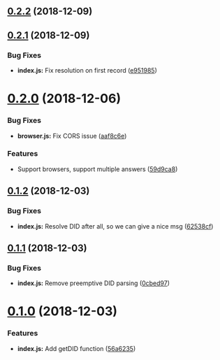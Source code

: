 ## [0.2.2](https://github.com/arablocks/ara-identity-dns/compare/0.2.1...0.2.2) (2018-12-09)



## [0.2.1](https://github.com/arablocks/ara-identity-dns/compare/0.2.0...0.2.1) (2018-12-09)


### Bug Fixes

* **index.js:** Fix resolution on first record ([e951985](https://github.com/arablocks/ara-identity-dns/commit/e951985))



# [0.2.0](https://github.com/arablocks/ara-identity-dns/compare/0.1.2...0.2.0) (2018-12-06)


### Bug Fixes

* **browser.js:** Fix CORS issue ([aaf8c6e](https://github.com/arablocks/ara-identity-dns/commit/aaf8c6e))


### Features

* Support browsers, support multiple answers ([59d9ca8](https://github.com/arablocks/ara-identity-dns/commit/59d9ca8))



## [0.1.2](https://github.com/arablocks/ara-identity-dns/compare/0.1.1...0.1.2) (2018-12-03)


### Bug Fixes

* **index.js:** Resolve DID after all, so we can give a nice msg ([62538cf](https://github.com/arablocks/ara-identity-dns/commit/62538cf))



## [0.1.1](https://github.com/arablocks/ara-identity-dns/compare/0.1.0...0.1.1) (2018-12-03)


### Bug Fixes

* **index.js:** Remove preemptive DID parsing ([0cbed97](https://github.com/arablocks/ara-identity-dns/commit/0cbed97))



# [0.1.0](https://github.com/arablocks/ara-identity-dns/compare/56a6235...0.1.0) (2018-12-03)


### Features

* **index.js:** Add getDID function ([56a6235](https://github.com/arablocks/ara-identity-dns/commit/56a6235))



